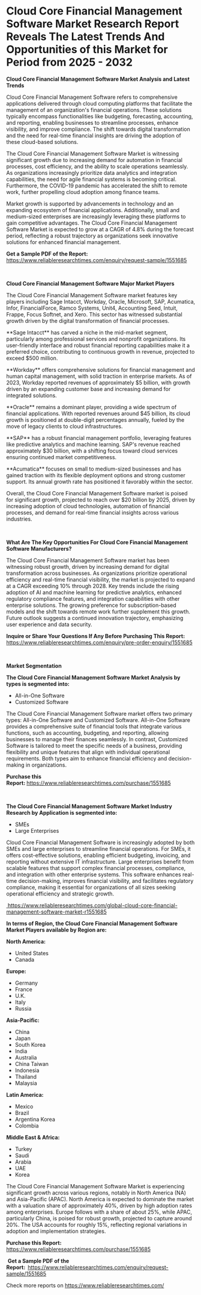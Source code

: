 <p><h1>Cloud Core Financial Management Software Market Research Report Reveals The Latest Trends And Opportunities of this Market for Period from 2025 - 2032</h1></p><p><strong>Cloud Core Financial Management Software Market Analysis and Latest Trends</strong></p>
<p><p>Cloud Core Financial Management Software refers to comprehensive applications delivered through cloud computing platforms that facilitate the management of an organization's financial operations. These solutions typically encompass functionalities like budgeting, forecasting, accounting, and reporting, enabling businesses to streamline processes, enhance visibility, and improve compliance. The shift towards digital transformation and the need for real-time financial insights are driving the adoption of these cloud-based solutions.</p><p>The Cloud Core Financial Management Software Market is witnessing significant growth due to increasing demand for automation in financial processes, cost efficiency, and the ability to scale operations seamlessly. As organizations increasingly prioritize data analytics and integration capabilities, the need for agile financial systems is becoming critical. Furthermore, the COVID-19 pandemic has accelerated the shift to remote work, further propelling cloud adoption among finance teams.</p><p>Market growth is supported by advancements in technology and an expanding ecosystem of financial applications. Additionally, small and medium-sized enterprises are increasingly leveraging these platforms to gain competitive advantages. The Cloud Core Financial Management Software Market is expected to grow at a CAGR of 4.8% during the forecast period, reflecting a robust trajectory as organizations seek innovative solutions for enhanced financial management.</p></p>
<p><strong>Get a Sample PDF of the Report:&nbsp;</strong> <a href="https://www.reliableresearchtimes.com/enquiry/request-sample/1551685?utm_campaign=3291&utm_medium=2&utm_source=Github&utm_content=ia&utm_term=11032025&utm_id=cloud-core-financial-management-software">https://www.reliableresearchtimes.com/enquiry/request-sample/1551685</a></p>
<p>&nbsp;</p>
<p><strong>Cloud Core Financial Management Software Major Market Players</strong></p>
<p><p>The Cloud Core Financial Management Software market features key players including Sage Intacct, Workday, Oracle, Microsoft, SAP, Acumatica, Infor, FinancialForce, Ramco Systems, Unit4, Accounting Seed, Intuit, Frappe, Focus Softnet, and Xero. This sector has witnessed substantial growth driven by the digital transformation of financial processes.</p><p>**Sage Intacct** has carved a niche in the mid-market segment, particularly among professional services and nonprofit organizations. Its user-friendly interface and robust financial reporting capabilities make it a preferred choice, contributing to continuous growth in revenue, projected to exceed $500 million.</p><p>**Workday** offers comprehensive solutions for financial management and human capital management, with solid traction in enterprise markets. As of 2023, Workday reported revenues of approximately $5 billion, with growth driven by an expanding customer base and increasing demand for integrated solutions. </p><p>**Oracle** remains a dominant player, providing a wide spectrum of financial applications. With reported revenues around $45 billion, its cloud growth is positioned at double-digit percentages annually, fueled by the move of legacy clients to cloud infrastructures.</p><p>**SAP** has a robust financial management portfolio, leveraging features like predictive analytics and machine learning. SAP's revenue reached approximately $30 billion, with a shifting focus toward cloud services ensuring continued market competitiveness.</p><p>**Acumatica** focuses on small to medium-sized businesses and has gained traction with its flexible deployment options and strong customer support. Its annual growth rate has positioned it favorably within the sector.</p><p>Overall, the Cloud Core Financial Management Software market is poised for significant growth, projected to reach over $20 billion by 2025, driven by increasing adoption of cloud technologies, automation of financial processes, and demand for real-time financial insights across various industries.</p></p>
<p>&nbsp;</p>
<p><strong>What Are The Key Opportunities For Cloud Core Financial Management Software Manufacturers?</strong></p>
<p><p>The Cloud Core Financial Management Software market has been witnessing robust growth, driven by increasing demand for digital transformation across businesses. As organizations prioritize operational efficiency and real-time financial visibility, the market is projected to expand at a CAGR exceeding 10% through 2028. Key trends include the rising adoption of AI and machine learning for predictive analytics, enhanced regulatory compliance features, and integration capabilities with other enterprise solutions. The growing preference for subscription-based models and the shift towards remote work further supplement this growth. Future outlook suggests a continued innovation trajectory, emphasizing user experience and data security.</p></p>
<p><strong>Inquire or Share Your Questions If Any Before Purchasing This Report:</strong> <a href="https://www.reliableresearchtimes.com/enquiry/pre-order-enquiry/1551685?utm_campaign=3291&utm_medium=2&utm_source=Github&utm_content=ia&utm_term=11032025&utm_id=cloud-core-financial-management-software">https://www.reliableresearchtimes.com/enquiry/pre-order-enquiry/1551685</a></p>
<p>&nbsp;</p>
<p><strong>Market Segmentation</strong></p>
<p><strong>The Cloud Core Financial Management Software Market Analysis by types is segmented into:</strong></p>
<p><ul><li>All-in-One Software</li><li>Customized Software</li></ul></p>
<p><p>The Cloud Core Financial Management Software market offers two primary types: All-in-One Software and Customized Software. All-in-One Software provides a comprehensive suite of financial tools that integrate various functions, such as accounting, budgeting, and reporting, allowing businesses to manage their finances seamlessly. In contrast, Customized Software is tailored to meet the specific needs of a business, providing flexibility and unique features that align with individual operational requirements. Both types aim to enhance financial efficiency and decision-making in organizations.</p></p>
<p><strong>Purchase this Report:&nbsp;</strong><a href="https://www.reliableresearchtimes.com/purchase/1551685?utm_campaign=3291&utm_medium=2&utm_source=Github&utm_content=ia&utm_term=11032025&utm_id=cloud-core-financial-management-software">https://www.reliableresearchtimes.com/purchase/1551685</a></p>
<p>&nbsp;</p>
<p><strong>The Cloud Core Financial Management Software Market Industry Research by Application is segmented into:</strong></p>
<p><ul><li>SMEs</li><li>Large Enterprises</li></ul></p>
<p><p>Cloud Core Financial Management Software is increasingly adopted by both SMEs and large enterprises to streamline financial operations. For SMEs, it offers cost-effective solutions, enabling efficient budgeting, invoicing, and reporting without extensive IT infrastructure. Large enterprises benefit from scalable features that support complex financial processes, compliance, and integration with other enterprise systems. This software enhances real-time decision-making, improves financial visibility, and facilitates regulatory compliance, making it essential for organizations of all sizes seeking operational efficiency and strategic growth.</p></p>
<p><a href="https://www.reliableresearchtimes.com/global-cloud-core-financial-management-software-market-r1551685?utm_campaign=3291&utm_medium=2&utm_source=Github&utm_content=ia&utm_term=11032025&utm_id=cloud-core-financial-management-software">&nbsp;https://www.reliableresearchtimes.com/global-cloud-core-financial-management-software-market-r1551685</a></p>
<p><strong>In terms of Region, the Cloud Core Financial Management Software Market Players available by Region are:</strong></p>
<p>
    <p> <strong> North America: </strong>
        <ul>
            <li>United States</li>
            <li>Canada</li>
        </ul>
        </p> 
    <p> <strong> Europe: </strong>
        <ul>
            <li>Germany</li>
            <li>France</li>
            <li>U.K.</li>
            <li>Italy</li>
            <li>Russia</li>
        </ul>
        </p> 
    <p> <strong> Asia-Pacific: </strong>
        <ul>
            <li>China</li>
            <li>Japan</li>
            <li>South Korea</li>
            <li>India</li>
            <li>Australia</li>
            <li>China Taiwan</li>
            <li>Indonesia</li>
            <li>Thailand</li>
            <li>Malaysia</li>
        </ul>
        </p> 
    <p> <strong> Latin America: </strong>
        <ul>
            <li>Mexico</li>
            <li>Brazil</li>
            <li>Argentina Korea</li>
            <li>Colombia</li>
        </ul>
        </p> 
    <p> <strong> Middle East & Africa: </strong>
        <ul>
            <li>Turkey</li>
            <li>Saudi</li>
            <li>Arabia</li>
            <li>UAE</li>
            <li>Korea</li>
        </ul>
    </p>
    </p>
<p><p>The Cloud Core Financial Management Software Market is experiencing significant growth across various regions, notably in North America (NA) and Asia-Pacific (APAC). North America is expected to dominate the market with a valuation share of approximately 40%, driven by high adoption rates among enterprises. Europe follows with a share of about 25%, while APAC, particularly China, is poised for robust growth, projected to capture around 20%. The USA accounts for roughly 15%, reflecting regional variations in adoption and implementation strategies.</p></p>
<p><strong>Purchase this Report: </strong><a href="https://www.reliableresearchtimes.com/purchase/1551685?utm_campaign=3291&utm_medium=2&utm_source=Github&utm_content=ia&utm_term=11032025&utm_id=cloud-core-financial-management-software">https://www.reliableresearchtimes.com/purchase/1551685</a></p>
<p>&nbsp;<strong>Get a Sample PDF of the Report:&nbsp;&nbsp;</strong><a href="https://www.reliableresearchtimes.com/enquiry/request-sample/1551685?utm_campaign=3291&utm_medium=2&utm_source=Github&utm_content=ia&utm_term=11032025&utm_id=cloud-core-financial-management-software">https://www.reliableresearchtimes.com/enquiry/request-sample/1551685</a></p>
<p><strong></strong></p>
<p>Check more reports on <a href="https://www.reliableresearchtimes.com/?utm_campaign=3291&utm_medium=2&utm_source=Github&utm_content=ia&utm_term=11032025&utm_id=cloud-core-financial-management-software">https://www.reliableresearchtimes.com/</a></p>